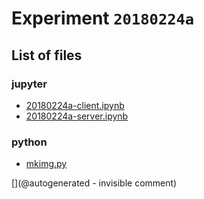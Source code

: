 # Experiment `20180224a`

## List of files

### jupyter

* [20180224a-client.ipynb](/matty/20180224a/20180224a-client.ipynb)
* [20180224a-server.ipynb](/matty/20180224a/20180224a-server.ipynb)


### python

* [mkimg.py](/matty/20180224a/mkimg.py)


[](@autogenerated - invisible comment)